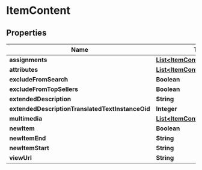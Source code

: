 
# ItemContent

## Properties
Name | Type | Description | Notes
------------ | ------------- | ------------- | -------------
**assignments** | [**List&lt;ItemContentAssignment&gt;**](ItemContentAssignment.md) |  |  [optional]
**attributes** | [**List&lt;ItemContentAttribute&gt;**](ItemContentAttribute.md) |  |  [optional]
**excludeFromSearch** | **Boolean** |  |  [optional]
**excludeFromTopSellers** | **Boolean** |  |  [optional]
**extendedDescription** | **String** |  |  [optional]
**extendedDescriptionTranslatedTextInstanceOid** | **Integer** |  |  [optional]
**multimedia** | [**List&lt;ItemContentMultimedia&gt;**](ItemContentMultimedia.md) |  |  [optional]
**newItem** | **Boolean** |  |  [optional]
**newItemEnd** | **String** |  |  [optional]
**newItemStart** | **String** |  |  [optional]
**viewUrl** | **String** |  |  [optional]




